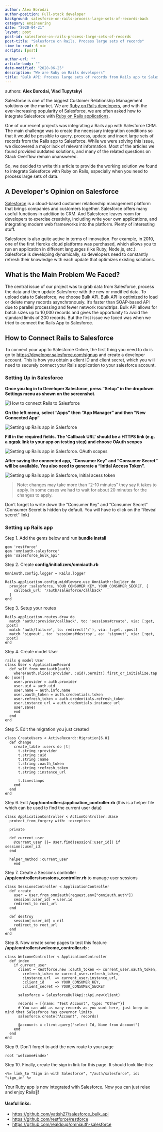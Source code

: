 ```yaml
---
author: Alex Borodai
author-position: Full-stack developer
background: salesforce-on-rails-process-large-sets-of-records-back
category: engineering
date: "2020-04-21"
layout: post
post-id: salesforce-on-rails-process-large-sets-of-records
post-title: "Salesforce on Rails. Process large sets of records"
time-to-read: 6 min
scripts: [post]

author-url: ""
article-body: ""
date-modified: "2020-06-25"
description: "We are Ruby on Rails developers"
title: "Bulk API: Process large sets of records from Rails app to Salesforce"
---
```


authors: **Alex Borodai, Vlad Tupytskyi**

Salesforce is one of the biggest Customer Relationship Management solutions on the market. We are [Ruby on Rails developers](https://activebridge.org/team), and with the ever-increasing popularity of Salesforce, we are often asked how to integrate Salesforce with [Ruby on Rails applications](https://activebridge.org/portfolio).

One of our recent projects was integrating a Rails app with Salesforce CRM. The main challenge was to create the necessary integration conditions so that it would be possible to query, process, update and insert large sets of records from the Rails app to Salesforce. While we were solving this issue, we discovered a major lack of relevant information. Most of the articles we found provided outdated solutions, and many of the related questions on Stack Overflow remain unanswered.

So, we decided to write this article to provide the working solution we found to integrate Salesforce with Ruby on Rails, especially when you need to process large sets of data.

## A Developer's Opinion on Salesforce

[Salesforce](https://www.salesforce.com) is a cloud-based customer relationship management platform that brings companies and customers together. Salesforce offers many useful functions in addition to CRM. And Salesforce leaves room for developers to exercise creativity, including write your own applications, and integrating modern web frameworks into the platform. Plenty of interesting stuff.

Salesforce is also quite active in terms of innovation. For example, in 2010, one of the first Heroku cloud platforms was purchased, which allows you to run an application in different languages (like Ruby, Node.js, etc.). Salesforce is developing dynamically, so developers need to constantly refresh their knowledge with each update that optimizes existing solutions.

## What is the Main Problem We Faced?

The central issue of our project was to grab data from Salesforce, process the data and then update Salesforce with the new or modified data. To upload data to Salesforce, we choose Bulk API. Bulk API is optimized to load or delete many records asynchronously. It’s faster than SOAP-based API due to parallel processing and fewer network roundtrips. Bulk API allows for batch sizes up to 10,000 records and gives the opportunity to avoid the standard limits of 200 records. But the first issue we faced was when we tried to connect the Rails App to Salesforce.

## How to Connect Rails to Salesforce

To connect your app to Salesforce Online, the first thing you need to do is go to https://developer.salesforce.com/signup and create a developer account. This is how you obtain a client ID and client secret, which you will need to securely connect your Rails application to your salesforce account.

### Setting Up in Salesforce

**Once you log in to Developer Salesforce, press “Setup” in the dropdown Settings menu as shown on the screenshot.**

![How to connect Rails to Salesforce](https://i.imgur.com/Wna6rch.png)

**On the left menu, select “Apps” then “App Manager” and then “New Connected App”**

![Setting up Rails app in Salesforce](https://i.imgur.com/buPnEkE.png)

**Fill in the required fields. The 'Callback URL' should be a HTTPS link (e.g. a [ngrok](https://ngrok.com/) link to your app on testing step) and choose OAuth scopes**

![Setting up Rails app in Salesforce. OAuth scopes](https://i.imgur.com/PXpYa8q.png)

**After saving the connected app, “Consumer Key” and “Consumer Secret” will be available. You also need to generate a “Initial Access Token”.**

![Setting up Rails app in Salesforce, Initial acess token](https://i.imgur.com/3VRFFoi.png)

> Note: changes may take more than “2-10 minutes” they say it takes to apply. In some cases we had to wait for about 20 minutes for the changes to apply.

Don’t forget to write down the “Consumer Key” and “Consumer Secret” (Consumer Secret is hidden by default. You will have to click on the “Reveal secret” link)

### Setting up Rails app

Step 1. Add the gems below and run **bundle install**

```rails
gem 'restforce'
gem 'omniauth-salesforce'
gem 'salesforce_bulk_api'
```

Step 2. Create **config/initializers/omniauth.rb**

```rails
OmniAuth.config.logger = Rails.logger

Rails.application.config.middleware.use OmniAuth::Builder do
  provider :salesforce, YOUR_CONSUMER_KEY, YOUR_CONSUMER_SECRET, {
    callback_url: '/auth/salesforce/callback'
  }
end
```

Step 3. Setup your routes

```rails
Rails.application.routes.draw do
  match 'auth/:provider/callback', to: 'sessions#create', via: [:get, :post]
  match 'auth/failure', to: redirect('/'), via: [:get, :post]
  match 'signout', to: 'sessions#destroy', as: 'signout', via: [:get, :post]
end
```

Step 4. Create model User

```rails
rails g model User
class User < ApplicationRecord
  def self.from_omniauth(auth)
    where(auth.slice(:provider, :uid).permit!).first_or_initialize.tap do |user|
    user.provider = auth.provider
    user.uid = auth.uid
    user.name = auth.info.name
    user.oauth_token = auth.credentials.token
    user.refresh_token = auth.credentials.refresh_token
    user.instance_url = auth.credentials.instance_url
    user.save!
    end
  end
end
```

Step 5. Edit the migration you just created

```rails
class CreateUsers < ActiveRecord::Migration[6.0]
  def change
    create_table :users do |t|
      t.string :provider
      t.string :uid
      t.string :name
      t.string :oauth_token
      t.string :refresh_token
      t.string :instance_url

      t.timestamps
    end
  end
end
```

Step 6. Edit **/app/controllers/application_controller.rb** (this is a helper file which can be used to find the current user data)

```rails
class ApplicationController < ActionController::Base
  protect_from_forgery with: :exception

  private

  def current_user
    @current_user ||= User.find(session[:user_id]) if session[:user_id]
  end

  helper_method :current_user
	end
```

Step 7. Create a Sessions controller **/app/controllers/sessions_controller.rb** to manage user sessions

```rails
class SessionsController < ApplicationController
  def create
    user = User.from_omniauth(request.env["omniauth.auth"])
    session[:user_id] = user.id
    redirect_to root_url
  end

  def destroy
    session[:user_id] = nil
    redirect_to root_url
  end
end
```

Step 8. Now create some pages to test this feature **/app/controllers/welcome_controller.rb** :

```rails
class WelcomeController < ApplicationController
  def index
    if current_user
      client = Restforce.new :oauth_token => current_user.oauth_token,
        :refresh_token => current_user.refresh_token,
        :instance_url  => current_user.instance_url,
        :client_id     => YOUR_CONSUMER_KEY,
        :client_secret => YOUR_CONSUMER_SECRET

      salesforce = SalesforceBulkApi::Api.new(client)

      records = [{name: "Test Account", type: "Other"}]
      # You can add as many records as you want here, just keep in mind that Salesforce has governor limits.
      salesforce.create("Account", records)

      @accounts = client.query("select Id, Name from Account")
    end
  end
end
```

Step 9. Don't forget to add the new route to your page

```rails
root 'welcome#index'
```

Step 10. Finally, create the sign in link for this page. It should look like this:

```rails
<%= link_to "Sign in with Salesforce", "/auth/salesforce", id: "sign_in" %>
```

Your Ruby app is now integrated with Salesforce. Now you can just relax and enjoy Rails💎!

#### Useful links:

* https://github.com/yatish27/salesforce_bulk_api
* https://github.com/restforce/restforce
* https://github.com/realdoug/omniauth-salesforce
